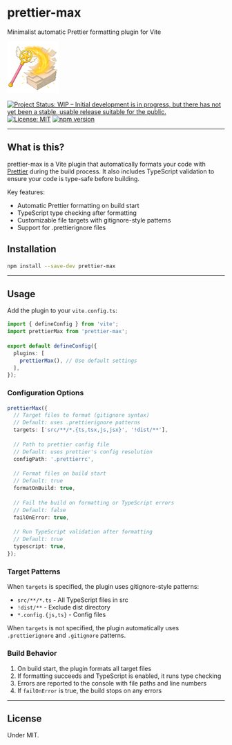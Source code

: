 # prettier-max

Minimalist automatic Prettier formatting plugin for Vite

![prettier-max](images/prettier-max-120.png)

[![Project Status: WIP – Initial development is in progress, but there has not yet been a stable, usable release suitable for the public.](https://www.repostatus.org/badges/latest/wip.svg)](https://www.repostatus.org/#wip)
[![License: MIT](https://img.shields.io/badge/License-MIT-yellow.svg)](https://opensource.org/licenses/MIT)
[![npm version](https://img.shields.io/npm/v/prettier-max.svg)](https://www.npmjs.com/package/prettier-max)

---

## What is this?

prettier-max is a Vite plugin that automatically formats your code with [Prettier](https://prettier.io/) during the build process.
It also includes TypeScript validation to ensure your code is type-safe before building.

Key features:

- Automatic Prettier formatting on build start
- TypeScript type checking after formatting
- Customizable file targets with gitignore-style patterns
- Support for .prettierignore files

## Installation

```bash
npm install --save-dev prettier-max
```

---

## Usage

Add the plugin to your `vite.config.ts`:

```typescript
import { defineConfig } from 'vite';
import prettierMax from 'prettier-max';

export default defineConfig({
  plugins: [
    prettierMax(), // Use default settings
  ],
});
```

### Configuration Options

```typescript
prettierMax({
  // Target files to format (gitignore syntax)
  // Default: uses .prettierignore patterns
  targets: ['src/**/*.{ts,tsx,js,jsx}', '!dist/**'],

  // Path to prettier config file
  // Default: uses prettier's config resolution
  configPath: '.prettierrc',

  // Format files on build start
  // Default: true
  formatOnBuild: true,

  // Fail the build on formatting or TypeScript errors
  // Default: false
  failOnError: true,

  // Run TypeScript validation after formatting
  // Default: true
  typescript: true,
});
```

### Target Patterns

When `targets` is specified, the plugin uses gitignore-style patterns:

- `src/**/*.ts` - All TypeScript files in src
- `!dist/**` - Exclude dist directory
- `*.config.{js,ts}` - Config files

When `targets` is not specified, the plugin automatically uses `.prettierignore` and `.gitignore` patterns.

### Build Behavior

1. On build start, the plugin formats all target files
2. If formatting succeeds and TypeScript is enabled, it runs type checking
3. Errors are reported to the console with file paths and line numbers
4. If `failOnError` is true, the build stops on any errors

---

## License

Under MIT.
